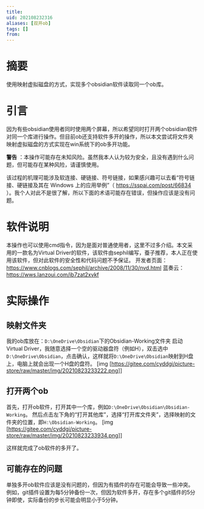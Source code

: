 ```yaml
---
title: 
uid: 202108232316
aliases: [双开ob]
tags: []
from: 
---
```

# 摘要
使用映射虚拟磁盘的方式，实现多个obsidian软件读取同一个ob库。

# 引言
因为有些obsidian使用者同时使用两个屏幕，所以希望同时打开两个obsidian软件对同一个库进行操作。但目前ob还支持软件多开的操作，所以本文尝试将文件夹映射虚拟磁盘的方式实现在win系统下的ob多开功能。

 **警告** ：本操作可能存在未知风险。虽然我本人认为较为安全，且没有遇到什么问题，但可能存在某种风险，请谨慎使用。

该过程的机理可能涉及软连接、硬链接、符号链接，如果感兴趣可以去看“符号链接、硬链接及其在 Windows 上的应用举例”（ https://sspai.com/post/66834 ）。我个人对此不是很了解，所以下面的术语可能存在错误，但操作应该是没有问题。

# 软件说明
本操作也可以使用cmd指令，因为是面对普通使用者，这里不过多介绍。本文采用的一款名为Virtual Driver的软件，该软件由sephil编写，蚕子推荐，本人正在使用该软件，但对此软件的安全性和代码问题不予保证。
开发者页面： https://www.cnblogs.com/sephil/archive/2008/11/30/nvd.html
蓝奏云： https://wws.lanzoui.com/ib7zat2xvkf

# 实际操作
## 映射文件夹
我的ob库放在：`D:\OneDrive\Obsidian`下的Obsidian-Working文件夹
启动Virtual Driver，我随意选择一个空的驱动器盘符（例如H），双击选中`D:\OneDrive\Obsidian`，点击确认，这样就将`D:\OneDrive\Obsidian`映射到H盘上，电脑上就会出现一个H盘的盘符。
[img [https://gitee.com/cyddgi/picture-store/raw/master/img/20210823233222.png]]

## 打开两个ob
首先，打开ob软件，打开其中一个库，例如`D:\OneDrive\Obsidian\Obsidian-Working`。
然后点击左下角的“打开其他库”，选择“打开库文件夹”，选择映射的文件夹的位置，即`H:\Obsidian-Working`。
[img [https://gitee.com/cyddgi/picture-store/raw/master/img/20210823233934.png]]

这样就完成了ob软件的多开了。

## 可能存在的问题
单独多开ob软件应该是没有问题的，但因为有插件的存在可能会导致一些冲突。
例如，git插件设置为每5分钟备份一次，但因为软件多开，存在多个git插件的5分钟即使，实际备份的步长可能会明显小于5分钟。


